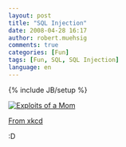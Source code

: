 ```yaml
---
layout: post
title: "SQL Injection"
date: 2008-04-28 16:17
author: robert.muehsig
comments: true
categories: [Fun]
tags: [Fun, SQL, SQL Injection]
language: en
---
```

{% include JB/setup %}
<p><a href="http://imgs.xkcd.com/comics/exploits_of_a_mom.png"><img title="Exploits of a Mom" alt="Exploits of a Mom" src="http://imgs.xkcd.com/comics/exploits_of_a_mom.png" /></a></p>
<p><a href="http://xkcd.com/327/">From xkcd</a></p>
<p>:D</p>
